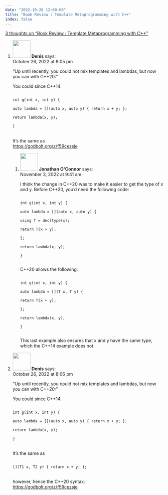 ```yaml
---
date: "2022-10-26 12:00:00"
title: "Book Review : Template Metaprogramming with C++"
index: false
---
```


[3 thoughts on &ldquo;Book Review : Template Metaprogramming with C++&rdquo;](/lemire/blog/2022/10-26-book-review-template-metaprogramming-with-c)

<ol class="comment-list">
<li id="comment-647064" class="comment even thread-even depth-1 parent">
<div class="comment-author vcard">
<img alt src="https://secure.gravatar.com/avatar/2796b8f6f9bb92cfb03793296e997d47?s=56&#038;d=mm&#038;r=g" srcset="https://secure.gravatar.com/avatar/2796b8f6f9bb92cfb03793296e997d47?s=112&#038;d=mm&#038;r=g 2x" class="avatar avatar-56 photo" height="56" width="56" decoding="async" /> <b class="fn">Denis</b> <span class="says">says:</span> </div>
<div class="comment-metadata"><time datetime="2022-10-26T20:05:06+00:00">October 26, 2022 at 8:05 pm</time></a> </div>
<div class="comment-content">
<p>&ldquo;Up until recently, you could not mix templates and lambdas, but now you can with C++20:&rdquo;</p>
<p>You could since C++14.<br/>
<code><br/>
int g(int x, int y) {<br/>
auto lambda = [](auto x, auto y) { return x + y; };<br/>
return lambda(x, y);<br/>
}<br/>
</code><br/>
It&rsquo;s the same as<br/>
<a href="https://godbolt.org/z/f59cezsje" rel="nofollow ugc">https://godbolt.org/z/f59cezsje</a></p>
</div>
<ol class="children">
<li id="comment-647301" class="comment odd alt depth-2">
<div class="comment-author vcard">
<img alt src="https://secure.gravatar.com/avatar/096d991ae8bf781c317966ec99224bdd?s=56&#038;d=mm&#038;r=g" srcset="https://secure.gravatar.com/avatar/096d991ae8bf781c317966ec99224bdd?s=112&#038;d=mm&#038;r=g 2x" class="avatar avatar-56 photo" height="56" width="56" loading="lazy" decoding="async" /> <b class="fn">Jonathan O'Connor</b> <span class="says">says:</span> </div>
<div class="comment-metadata"><time datetime="2022-11-03T09:41:08+00:00">November 3, 2022 at 9:41 am</time></a> </div>
<div class="comment-content">
<p>I think the change in C++20 was to make it easier to get the type of x and y. Before C++20, you&rsquo;d need the following code:<br/>
<code><br/>
int g(int x, int y) {<br/>
auto lambda = [](auto x, auto y) {<br/>
using T = decltype(x);<br/>
return T(x + y);<br/>
};<br/>
return lambda(x, y);<br/>
}<br/>
</code></p>
<p>C++20 allows the following:<br/>
<code><br/>
int g(int x, int y) {<br/>
auto lambda = [](T x, T y) {<br/>
return T(x + y);<br/>
};<br/>
return lambda(x, y);<br/>
}<br/>
</code></p>
<p>This last example also ensures that x and y have the same type, which the C++14 example does not.</p>
</div>
</li>
</ol>
</li>
<li id="comment-647065" class="comment even thread-odd thread-alt depth-1">
<div class="comment-author vcard">
<img alt src="https://secure.gravatar.com/avatar/2796b8f6f9bb92cfb03793296e997d47?s=56&#038;d=mm&#038;r=g" srcset="https://secure.gravatar.com/avatar/2796b8f6f9bb92cfb03793296e997d47?s=112&#038;d=mm&#038;r=g 2x" class="avatar avatar-56 photo" height="56" width="56" loading="lazy" decoding="async" /> <b class="fn">Denis</b> <span class="says">says:</span> </div>
<div class="comment-metadata"><time datetime="2022-10-26T20:06:04+00:00">October 26, 2022 at 8:06 pm</time></a> </div>
<div class="comment-content">
<p>&ldquo;Up until recently, you could not mix templates and lambdas, but now you can with C++20:&rdquo;</p>
<p>You could since C++14.<br/>
<code><br/>
int g(int x, int y) {<br/>
auto lambda = [](auto x, auto y) { return x + y; };<br/>
return lambda(x, y);<br/>
}<br/>
</code><br/>
It&rsquo;s the same as<br/>
<code><br/>
[](T1 x, T2 y) { return x + y; };<br/>
</code><br/>
however, hence the C++20 syntax.<br/>
<a href="https://godbolt.org/z/f59cezsje" rel="nofollow ugc">https://godbolt.org/z/f59cezsje</a></p>
</div>
</li>
</ol>
